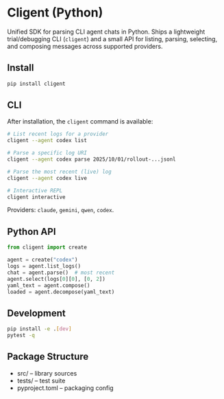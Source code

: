 # Cligent (Python)

Unified SDK for parsing CLI agent chats in Python. Ships a lightweight
trial/debugging CLI (`cligent`) and a small API for listing, parsing,
selecting, and composing messages across supported providers.

## Install

```bash
pip install cligent
```

## CLI

After installation, the `cligent` command is available:

```bash
# List recent logs for a provider
cligent --agent codex list

# Parse a specific log URI
cligent --agent codex parse 2025/10/01/rollout-...jsonl

# Parse the most recent (live) log
cligent --agent codex live

# Interactive REPL
cligent interactive
```

Providers: `claude`, `gemini`, `qwen`, `codex`.

## Python API

```python
from cligent import create

agent = create("codex")
logs = agent.list_logs()
chat = agent.parse()  # most recent
agent.select(logs[0][0], [0, 2])
yaml_text = agent.compose()
loaded = agent.decompose(yaml_text)
```

## Development

```bash
pip install -e .[dev]
pytest -q
```

## Package Structure

- src/ – library sources
- tests/ – test suite
- pyproject.toml – packaging config
